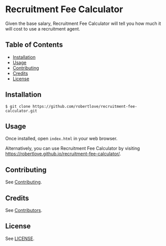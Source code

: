 # Recruitment Fee Calculator

Given the base salary, Recruitment Fee Calculator will tell you how much it will cost to use a recruitment agent.

## Table of Contents

- [Installation](#installation)
- [Usage](#usage)
- [Contributing](#contributing)
- [Credits](#credits)
- [License](#license)

## Installation

```shell
$ git clone https://github.com/robertlove/recruitment-fee-calculator.git
```

## Usage

Once installed, open `index.html` in your web browser.

Alternatively, you can use Recruitment Fee Calculator by visiting https://robertlove.github.io/recruitment-fee-calculator/.

## Contributing

See [Contributing](https://github.com/robertlove/.github/blob/master/CONTRIBUTING.md).

## Credits

See [Contributors](https://github.com/robertlove/recruitment-fee-calculator/graphs/contributors).

## License

See [LICENSE](LICENSE).
